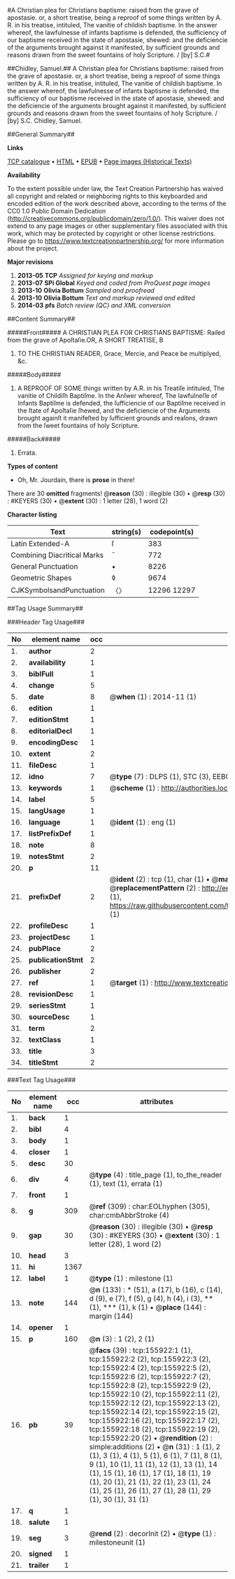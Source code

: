 #A Christian plea for Christians baptisme: raised from the grave of apostasie. or, a short treatise, being a reproof of some things written by A. R. in his treatise, intituled, The vanitie of childish baptisme. In the answer whereof, the lawfulnesse of infants baptisme is defended, the sufficiency of our baptisme received in the state of apostasie, shewed: and the deficiencie of the arguments brought against it manifested, by sufficient grounds and reasons drawn from the sweet fountains of holy Scripture. / [by] S.C.#

##Chidley, Samuel.##
A Christian plea for Christians baptisme: raised from the grave of apostasie. or, a short treatise, being a reproof of some things written by A. R. in his treatise, intituled, The vanitie of childish baptisme. In the answer whereof, the lawfulnesse of infants baptisme is defended, the sufficiency of our baptisme received in the state of apostasie, shewed: and the deficiencie of the arguments brought against it manifested, by sufficient grounds and reasons drawn from the sweet fountains of holy Scripture. / [by] S.C.
Chidley, Samuel.

##General Summary##

**Links**

[TCP catalogue](http://www.ota.ox.ac.uk/tcp/)  • 
[HTML](http://tei.it.ox.ac.uk/tcp/Texts-HTML/free/A79/A79488.html)  • 
[EPUB](http://tei.it.ox.ac.uk/tcp/Texts-EPUB/free/A79/A79488.epub) • 
[Page images (Historical Texts)](https://historicaltexts.jisc.ac.uk/eebo-99859230e)

**Availability**

To the extent possible under law, the Text Creation Partnership has waived all copyright and related or neighboring rights to this keyboarded and encoded edition of the work described above, according to the terms of the CC0 1.0 Public Domain Dedication (http://creativecommons.org/publicdomain/zero/1.0/). This waiver does not extend to any page images or other supplementary files associated with this work, which may be protected by copyright or other license restrictions. Please go to https://www.textcreationpartnership.org/ for more information about the project.

**Major revisions**

1. __2013-05__ __TCP__ *Assigned for keying and markup*
1. __2013-07__ __SPi Global__ *Keyed and coded from ProQuest page images*
1. __2013-10__ __Olivia Bottum__ *Sampled and proofread*
1. __2013-10__ __Olivia Bottum__ *Text and markup reviewed and edited*
1. __2014-03__ __pfs__ *Batch review (QC) and XML conversion*

##Content Summary##

#####Front#####
A CHRISTIAN PLEA FOR CHRISTIANS BAPTISME: Raiſed from the grave of Apoſtaſie.OR, A SHORT TREATISE, B
1. TO THE CHRISTIAN READER, Grace, Mercie, and Peace be multiplyed, &c.

#####Body#####

1. A REPROOF OF SOME things written by A.R. in his Treatiſe intituled, The vanitie of Childiſh Baptiſme. In the Anſwer whereof, The lawfulneſſe of Infants Baptiſme is defended, the ſufficiencie of our Baptiſme received in the ſtate of Apoſtaſie ſhewed, and the deficiencie of the Arguments brought againſt it manifeſted by ſufficient grounds and reaſons, drawn from the ſweet fountains of holy Scripture.

#####Back#####

1. Errata.

**Types of content**

  * Oh, Mr. Jourdain, there is **prose** in there!

There are 30 **omitted** fragments! 
 @__reason__ (30) : illegible (30)  •  @__resp__ (30) : #KEYERS (30)  •  @__extent__ (30) : 1 letter (28), 1 word (2)

**Character listing**


|Text|string(s)|codepoint(s)|
|---|---|---|
|Latin Extended-A|ſ|383|
|Combining             Diacritical Marks|̄|772|
|General Punctuation|•|8226|
|Geometric Shapes|◊|9674|
|CJKSymbolsandPunctuation|〈〉|12296 12297|

##Tag Usage Summary##

###Header Tag Usage###

|No|element name|occ|attributes|
|---|---|---|---|
|1.|__author__|2||
|2.|__availability__|1||
|3.|__biblFull__|1||
|4.|__change__|5||
|5.|__date__|8| @__when__ (1) : 2014-11 (1)|
|6.|__edition__|1||
|7.|__editionStmt__|1||
|8.|__editorialDecl__|1||
|9.|__encodingDesc__|1||
|10.|__extent__|2||
|11.|__fileDesc__|1||
|12.|__idno__|7| @__type__ (7) : DLPS (1), STC (3), EEBO-CITATION (1), PROQUEST (1), VID (1)|
|13.|__keywords__|1| @__scheme__ (1) : http://authorities.loc.gov/ (1)|
|14.|__label__|5||
|15.|__langUsage__|1||
|16.|__language__|1| @__ident__ (1) : eng (1)|
|17.|__listPrefixDef__|1||
|18.|__note__|8||
|19.|__notesStmt__|2||
|20.|__p__|11||
|21.|__prefixDef__|2| @__ident__ (2) : tcp (1), char (1)  •  @__matchPattern__ (2) : ([0-9\-]+):([0-9IVX]+) (1), (.+) (1)  •  @__replacementPattern__ (2) : http://eebo.chadwyck.com/downloadtiff?vid=$1&page=$2 (1), https://raw.githubusercontent.com/textcreationpartnership/Texts/master/tcpchars.xml#$1 (1)|
|22.|__profileDesc__|1||
|23.|__projectDesc__|1||
|24.|__pubPlace__|2||
|25.|__publicationStmt__|2||
|26.|__publisher__|2||
|27.|__ref__|1| @__target__ (1) : http://www.textcreationpartnership.org/docs/. (1)|
|28.|__revisionDesc__|1||
|29.|__seriesStmt__|1||
|30.|__sourceDesc__|1||
|31.|__term__|2||
|32.|__textClass__|1||
|33.|__title__|3||
|34.|__titleStmt__|2||


###Text Tag Usage###

|No|element name|occ|attributes|
|---|---|---|---|
|1.|__back__|1||
|2.|__bibl__|4||
|3.|__body__|1||
|4.|__closer__|1||
|5.|__desc__|30||
|6.|__div__|4| @__type__ (4) : title_page (1), to_the_reader (1), text (1), errata (1)|
|7.|__front__|1||
|8.|__g__|309| @__ref__ (309) : char:EOLhyphen (305), char:cmbAbbrStroke (4)|
|9.|__gap__|30| @__reason__ (30) : illegible (30)  •  @__resp__ (30) : #KEYERS (30)  •  @__extent__ (30) : 1 letter (28), 1 word (2)|
|10.|__head__|3||
|11.|__hi__|1367||
|12.|__label__|1| @__type__ (1) : milestone (1)|
|13.|__note__|144| @__n__ (133) : * (51), a (17), b (16), c (14), d (9), e (7), f (5), g (4), h (4), i (3), ** (1), *** (1), k (1)  •  @__place__ (144) : margin (144)|
|14.|__opener__|1||
|15.|__p__|160| @__n__ (3) : 1 (2), 2 (1)|
|16.|__pb__|39| @__facs__ (39) : tcp:155922:1 (1), tcp:155922:2 (2), tcp:155922:3 (2), tcp:155922:4 (2), tcp:155922:5 (2), tcp:155922:6 (2), tcp:155922:7 (2), tcp:155922:8 (2), tcp:155922:9 (2), tcp:155922:10 (2), tcp:155922:11 (2), tcp:155922:12 (2), tcp:155922:13 (2), tcp:155922:14 (2), tcp:155922:15 (2), tcp:155922:16 (2), tcp:155922:17 (2), tcp:155922:18 (2), tcp:155922:19 (2), tcp:155922:20 (2)  •  @__rendition__ (2) : simple:additions (2)  •  @__n__ (31) : 1 (1), 2 (1), 3 (1), 4 (1), 5 (1), 6 (1), 7 (1), 8 (1), 9 (1), 10 (1), 11 (1), 12 (1), 13 (1), 14 (1), 15 (1), 16 (1), 17 (1), 18 (1), 19 (1), 20 (1), 21 (1), 22 (1), 23 (1), 24 (1), 25 (1), 26 (1), 27 (1), 28 (1), 29 (1), 30 (1), 31 (1)|
|17.|__q__|1||
|18.|__salute__|1||
|19.|__seg__|3| @__rend__ (2) : decorInit (2)  •  @__type__ (1) : milestoneunit (1)|
|20.|__signed__|1||
|21.|__trailer__|1||
